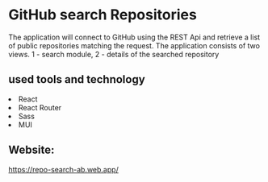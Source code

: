 # GitHub search Repositories

The application will connect to GitHub using the REST Api
and retrieve a list of public repositories matching 
the request. The application consists of two views. 
1 - search module, 2 - details of the searched repository

## used tools and technology
<li>React</li>
<li>React Router</li>
<li>Sass</li>
<li>MUI</li>

## Website:
https://repo-search-ab.web.app/